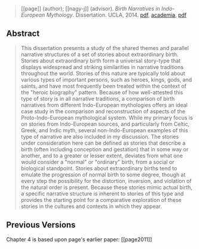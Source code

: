 > [[page]] (author); [[nagy-j]] (advisor). *Birth Narratives in Indo-European Mythology*. Dissertation. UCLA, 2014.
> [pdf](https://escholarship.org/uc/item/71m1f09s), [academia](https://www.academia.edu/9043213/Birth-Narratives-in-Indo-European-Mythology), [pdf](a/a-page2014.pdf)

## Abstract
> This dissertation presents a study of the shared themes and parallel narrative structures of a set of stories about extraordinary birth. Stories about extraordinary birth form a universal story-type that displays widespread and striking similarities in narrative traditions throughout the world. Stories of this nature are typically told about various types of important persons, such as heroes, kings, gods, and saints, and have most frequently been treated within the context of the "heroic biography" pattern. Because of how well-attested this type of story is in all narrative traditions, a comparison of birth narratives from different Indo-European mythologies offers an ideal case study in the comparison and reconstruction of aspects of the Proto-Indo-European mythological system. While my primary focus is on stories from Indo-European sources, and particularly from Celtic, Greek, and Indic myth, several non-Indo-European examples of this type of narrative are also included in my discussion. The stories under consideration here can be defined as stories that describe a birth (often including conception and gestation) that in some way or another, and to a greater or lesser extent, deviates from what one would consider a "normal" or "ordinary" birth, from a social or biological standpoint. Stories about extraordinary births tend to emulate the progression of normal birth to some degree, though at every step the possibility for the distortion, inversion, and violation of the natural order is present. Because these stories mimic actual birth, a specific narrative structure is inherent to stories of this type and provides the starting point for a comparative exploration of these stories in the cultures and contexts in which they appear.

## Previous Versions
Chapter 4 is based upon page's earlier paper: [[page2011]]
